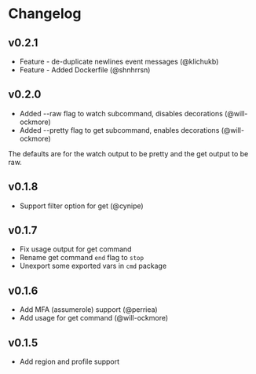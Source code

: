 # Changelog

## v0.2.1

- Feature - de-duplicate newlines event messages (@klichukb)
- Feature - Added Dockerfile (@shnhrrsn)

## v0.2.0

- Added --raw flag to watch subcommand, disables decorations (@will-ockmore)
- Added --pretty flag to get subcommand, enables decorations (@will-ockmore)

The defaults are for the watch output to be pretty and the get output to be raw.

## v0.1.8

- Support filter option for get (@cynipe)

## v0.1.7

- Fix usage output for get command
- Rename get command `end` flag to `stop`
- Unexport some exported vars in `cmd` package

## v0.1.6

- Add MFA (assumerole) support (@perriea)
- Add usage for get command (@will-ockmore)

## v0.1.5

- Add region and profile support

